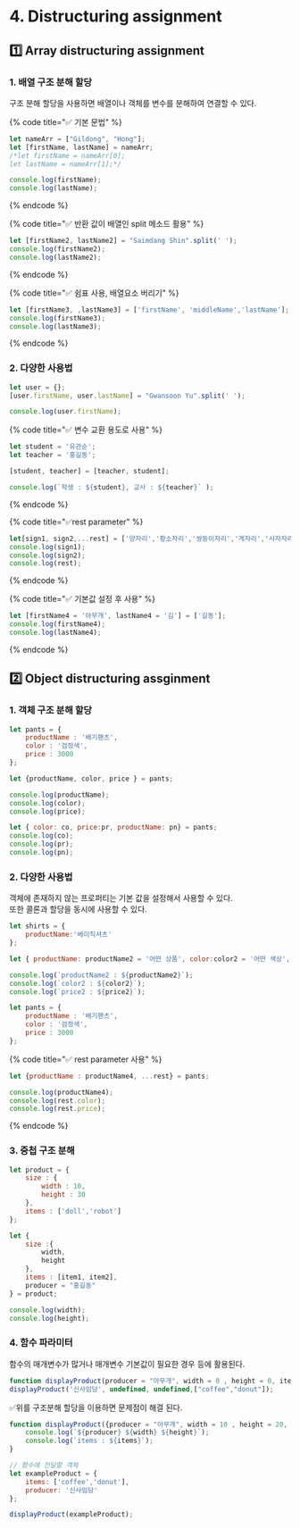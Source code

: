 # 4. Distructuring assignment

## 1️⃣ Array distructuring assignment

### 1.  배열 구조 분해 할당

구조 분해 할당을 사용하면 배열이나 객체를 변수를 분해하여 연결할 수 있다.

{% code title="✅ 기본 문법" %}
```javascript
let nameArr = ["Gildong", "Hong"];
let [firstName, lastName] = nameArr;
/*let firstName = nameArr[0];
let lastName = nameArr[1];*/

console.log(firstName);
console.log(lastName);
```
{% endcode %}

{% code title="✅ 반환 값이 배열인 split 메소드 활용" %}
```javascript
let [firstName2, lastName2] = "Saimdang Shin".split(' ');
console.log(firstName2);
console.log(lastName2);
```
{% endcode %}

{% code title="✅ 쉼표 사용, 배열요소 버리기" %}
```javascript
let [firstName3, ,lastName3] = ['firstName', 'middleName','lastName'];
console.log(firstName3);
console.log(lastName3);
```
{% endcode %}

### 2. 다양한 사용법

```javascript
let user = {};
[user.firstName, user.lastName] = "Gwansoon Yu".split(' ');

console.log(user.firstName);
```

{% code title="✅  변수 교환 용도로 사용" %}
```javascript
let student = '유관순';
let teacher = '홍길동';

[student, teacher] = [teacher, student];

console.log(`학생 : ${student}, 교사 : ${teacher}` );
```
{% endcode %}

{% code title="✅rest parameter" %}
```javascript
let[sign1, sign2,...rest] = ['양자리','황소자리','쌍둥이자리','게자리','사자자리'];
console.log(sign1);
console.log(sign2);
console.log(rest);
```
{% endcode %}

{% code title="✅ 기본값 설정 후 사용" %}
```javascript
let [firstName4 = '아무개', lastName4 = '김'] = ['길동'];
console.log(firstName4);
console.log(lastName4);
```
{% endcode %}

## 2️⃣ Object distructuring assginment

### 1. 객체 구조 분해 할당

```javascript
let pants = {
    productName : '배기팬츠',
    color : '검정색',
    price : 3000
};

let {productName, color, price } = pants;

console.log(productName);
console.log(color);
console.log(price);

let { color: co, price:pr, productName: pn} = pants;
console.log(co);
console.log(pr);
console.log(pn);
```

### 2. 다양한 사용법

객체에 존재하지 않는 프로퍼티는 기본 값을 설정해서 사용할 수 있다.\
또한 콜론과 할당을 동시에 사용할 수 있다.

```javascript
let shirts = {
    productName:'베이직셔츠'
};

let { productName: productName2 = '어떤 상품', color:color2 = '어떤 색상', price = price2 = 0} = shirts; 

console.log(`productName2 : ${productName2}`);
console.log(`color2 : ${color2}`);
console.log(`price2 : ${price2}`);

let pants = {
    productName : '배기팬츠',
    color : '검정색',
    price : 3000
};
```

{% code title="✅ rest parameter 사용" %}
```javascript
let {productName : productName4, ...rest} = pants;

console.log(productName4);
console.log(rest.color);
console.log(rest.price);
```
{% endcode %}

### 3. 중첩 구조 분해

```javascript
let product = {
    size : {
        width : 10,
        height : 30
    },
    items : ['doll','robot']
};

let {
    size :{
        width,
        height
    },
    items : [item1, item2],
    producer = "홍길동"
} = product;

console.log(width);
console.log(height);
```



### 4. 함수 파라미터

함수의 매개변수가 많거나 매개변수 기본값이 필요한 경우 등에 활용된다.

```javascript
function displayProduct(producer = "아무개", width = 0 , height = 0, items = []){}
displayProduct('신사임당', undefined, undefined,["coffee","donut"]);
```

✅위를 구조분해 할당을 이용하면 문제점이 해결 된다.

```javascript
function displayProduct({producer = "아무개", width = 10 , height = 20, items = []}){
    console.log(`${producer} ${width} ${height}`);
    console.log(`items : ${items}`);
}

// 함수에 전달할 객체
let exampleProduct = {
    items: ['coffee','donut'],
    producer: '신사임당'
};

displayProduct(exampleProduct);
```
